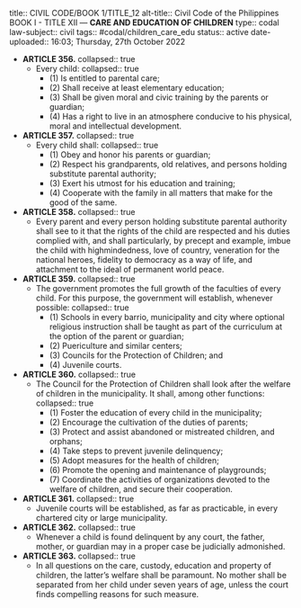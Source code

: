 title:: CIVIL CODE/BOOK 1/TITLE_12
alt-title:: Civil Code of the Philippines BOOK I - TITLE XII —  **CARE AND EDUCATION OF CHILDREN**
type:: codal
law-subject:: civil
tags:: #codal/children_care_edu
status:: active
date-uploaded:: 16:03; Thursday, 27th October 2022

- **ARTICLE 356.**
  collapsed:: true
	- Every child:
	  collapsed:: true
		- (1) Is entitled to parental care;
		- (2) Shall receive at least elementary education;
		- (3) Shall be given moral and civic training by the parents or guardian;
		- (4) Has a right to live in an atmosphere conducive to his physical, moral and intellectual development.
- **ARTICLE 357.**
  collapsed:: true
	- Every child shall:
	  collapsed:: true
		- (1) Obey and honor his parents or guardian;
		- (2) Respect his grandparents, old relatives, and persons holding substitute parental authority;
		- (3) Exert his utmost for his education and training;
		- (4) Cooperate with the family in all matters that make for the good of the same.
- **ARTICLE 358.**
  collapsed:: true
	- Every parent and every person holding substitute parental authority shall see to it that the rights of the child are respected and his duties complied with, and shall particularly, by precept and example, imbue the child with highmindedness, love of country, veneration for the national heroes, fidelity to democracy as a way of life, and attachment to the ideal of permanent world peace.
- **ARTICLE 359.**
  collapsed:: true
	- The government promotes the full growth of the faculties of every child. For this purpose, the government will establish, whenever possible:
	  collapsed:: true
		- (1) Schools in every barrio, municipality and city where optional religious instruction shall be taught as part of the curriculum at the option of the parent or guardian;
		- (2) Puericulture and similar centers;
		- (3) Councils for the Protection of Children; and
		- (4) Juvenile courts.
- **ARTICLE 360.**
  collapsed:: true
	- The Council for the Protection of Children shall look after the welfare of children in the municipality. It shall, among other functions:
	  collapsed:: true
		- (1) Foster the education of every child in the municipality;
		- (2) Encourage the cultivation of the duties of parents;
		- (3) Protect and assist abandoned or mistreated children, and orphans;
		- (4) Take steps to prevent juvenile delinquency;
		- (5) Adopt measures for the health of children;
		- (6) Promote the opening and maintenance of playgrounds;
		- (7) Coordinate the activities of organizations devoted to the welfare of children, and secure their cooperation.
- **ARTICLE 361.**
  collapsed:: true
	- Juvenile courts will be established, as far as practicable, in every chartered city or large municipality.
- **ARTICLE 362.**
  collapsed:: true
	- Whenever a child is found delinquent by any court, the father, mother, or guardian may in a proper case be judicially admonished.
- **ARTICLE 363.**
  collapsed:: true
	- In all questions on the care, custody, education and property of children, the latter’s welfare shall be paramount. No mother shall be separated from her child under seven years of age, unless the court finds compelling reasons for such measure.